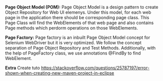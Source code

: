 **Page Object Model (POM):** Page Object Model is a design pattern to create Object Repository for Web UI elemenys. Under this model, for each web page in the application there should be corresponding page class. This Page Class will find the WebElements of that web page and also contains Page methods which perdorm operations on those WebElements.

**Page Factory:** Page factory is an inbuilt Page Object Model concept for Selenium WebDriver but it is very optimized. We follow the concept separation of Page Object Repository and Test Methods. Additionally, with the help of PageFactory class, we use annotations @FindBy to find WebElement.


**Extra**
Create tuto https://stackoverflow.com/questions/25787197/error-shown-when-creating-new-maven-project-in-eclipse
